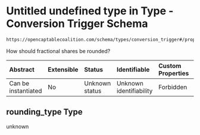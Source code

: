 # Untitled undefined type in Type - Conversion Trigger Schema

```txt
https://opencaptablecoalition.com/schema/types/conversion_trigger#/properties/rounding_type
```

How should fractional shares be rounded?

| Abstract            | Extensible | Status         | Identifiable            | Custom Properties | Additional Properties | Access Restrictions | Defined In                                                                                                |
| :------------------ | :--------- | :------------- | :---------------------- | :---------------- | :-------------------- | :------------------ | :-------------------------------------------------------------------------------------------------------- |
| Can be instantiated | No         | Unknown status | Unknown identifiability | Forbidden         | Allowed               | none                | [ConversionTrigger.schema.json*](../../schema/types/ConversionTrigger.schema.json "open original schema") |

## rounding_type Type

unknown
